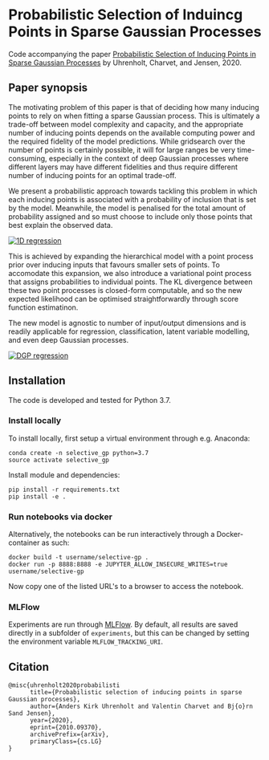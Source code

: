 # Probabilistic Selection of Induincg Points in Sparse Gaussian Processes

Code accompanying the paper [Probabilistic Selection of Inducing Points in Sparse Gaussian Processes](https://arxiv.org/abs/2010.09370v2 "Prob") by Uhrenholt, Charvet, and Jensen, 2020.

## Paper synopsis
The motivating problem of this paper is that of deciding how many inducing points to rely on when fitting a sparse Gaussian process. This is ultimately a trade-off between model complexity and capacity, and the appropriate number of inducing points depends on the available computing power and the required fidelity of the model predictions. While gridsearch over the number of points is certainly possible, it will for large ranges be very time-consuming, especially in the context of deep Gaussian processes where different layers may have different fidelities and thus require different number of inducing points for an optimal trade-off.

We present a probabilistic approach towards tackling this problem in which each inducing points is associated with a probability of inclusion that is set by the model. Meanwhile, the model is penalised for the total amount of probability assigned and so must choose to include only those points that best explain the observed data.

[![1D regression](https://github.com/akuhren/selective_gp/blob/master/img/reg_1d_distribution.gif "1D regression")](https://github.com/akuhren/selective_gp/blob/master/img/reg_1d_distribution.gif "1D regression")

This is achieved by expanding the hierarchical model with a point process prior over inducing inputs that favours smaller sets of points. To accomodate this expansion, we also introduce a variational point process that assigns probabilities to individual points. The KL divergence between these two point processes is closed-form computable, and so the new expected likelihood can be optimised straightforwardly through score function estimatinon.

The new model is agnostic to number of input/output dimensions and is readily applicable for regression, classification, latent variable modelling, and even deep Gaussian processes.

[![DGP regression](https://github.com/akuhren/selective_gp/blob/master/img/reg_dgp.gif "DGP regression")](https://github.com/akuhren/selective_gp/blob/master/img/reg_dgp.gif "DGP regression")

## Installation
The code is developed and tested for Python 3.7.

### Install locally
To install locally, first setup a virtual environment through e.g. Anaconda:
```
conda create -n selective_gp python=3.7
source activate selective_gp
```

Install module and dependencies:
```
pip install -r requirements.txt
pip install -e .
```

### Run notebooks via docker
Alternatively, the notebooks can be run interactively through a Docker-container as such:

```
docker build -t username/selective-gp .
docker run -p 8888:8888 -e JUPYTER_ALLOW_INSECURE_WRITES=true username/selective-gp
```

Now copy one of the listed URL's to a browser to access the notebook.

### MLFlow
Experiments are run through [MLFlow](https://mlflow.org/). By default, all results are saved directly in a subfolder of `experiments`, but this can be changed by setting the environment variable `MLFLOW_TRACKING_URI`.

## Citation
```
@misc{uhrenholt2020probabilisti
      title={Probabilistic selection of inducing points in sparse Gaussian processes}, 
      author={Anders Kirk Uhrenholt and Valentin Charvet and Bj{o}rn Sand Jensen},
      year={2020},
      eprint={2010.09370},
      archivePrefix={arXiv},
      primaryClass={cs.LG}
}
```
